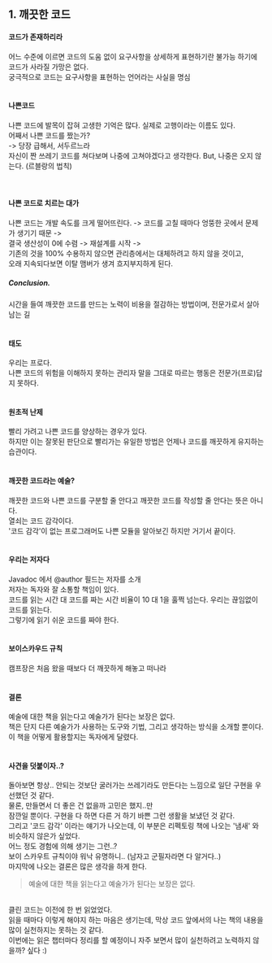 ## 1. 깨끗한 코드

#### 코드가 존재하리라
어느 수준에 이르면 코드의 도움 없이 요구사항을 상세하게 표현하기란 불가능 하기에 코드가 사라질 가망은 없다. <br/>
궁극적으로 코드는 요구사항을 표현하는 언어라는 사실을 명심
<br/><br/>
#### 나쁜코드
나쁜 코드에 발목이 잡혀 고생한 기억은 많다. 실제로 고행이라는 이름도 있다.<br/>
어째서 나쁜 코드를 짰는가?<br/>
-> 당장 급해서, 서두르느라<br/>
자신이 짠 쓰레기 코드를 쳐다보며 나중에 고쳐야겠다고 생각한다. But, 나중은 오지 않는다. (르블랑의 법칙)<br/>
<br/><br/>
#### 나쁜 코드로 치르는 대가
나쁜 코드는 개발 속도를 크게 떨어뜨린다. -> 코드를 고칠 때마다 엉뚱한 곳에서 문제가 생기기 때문 -> <br/>
결국 생산성이 0에 수렴 -> 재설계를 시작 -> <br/>
기존의 것을 100% 수용하지 않으면 관리층에서는 대체하려고 하지 않을 것이고, <br/>
오래 지속되다보면 이탈 맴버가 생겨 흐지부지하게 된다. <br/>
##### Conclusion. <br/>
시간을 들여 깨끗한 코드를 만드는 노력이 비용을 절감하는 방법이며, 전문가로서 살아남는 길
<br/><br/>
#### 태도
우리는 프로다.<br/>
나쁜 코드의 위험을 이해하지 못하는 관리자 말을 그대로 따르는 행동은 전문가(프로)답지 못하다.
<br/><br/>
#### 원초적 난제
빨리 가려고 나쁜 코드를 양상하는 경우가 있다.<br/> 
하지만 이는 잘못된 판단으로 빨리가는 유일한 방법은 언제나 코드를 깨끗하게 유지하는 습관이다.
<br/><br/>
#### 깨끗한 코드라는 예술?
깨끗한 코드와 나쁜 코드를 구분할 줄 안다고 깨끗한 코드를 작성할 줄 안다는 뜻은 아니다.<br/>
열쇠는 코드 감각이다.<br/>
'코드 감각'이 없는 프로그래머도 나쁜 모듈을 알아보긴 하지만 거기서 끝이다.
<br/><br/>
#### 우리는 저자다
Javadoc 에서 @author 필드는 저자를 소개<br/>
저자는 독자와 잘 소통할 책임이 있다.<br/>
코드를 읽는 시간 대 코드를 짜는 시간 비율이 10 대 1을 훌쩍 넘는다. 우리는 끊임없이 코드를 읽는다.<br/>
그렇기에 읽기 쉬운 코드를 짜야 한다.
<br/><br/>
#### 보이스카우드 규칙
캠프장은 처음 왔을 때보다 더 깨끗하게 해놓고 떠나라
<br/><br/>
#### 결론
예술에 대한 책을 읽는다고 예술가가 된다는 보장은 없다.<br/> 
책은 단지 다른 예술가가 사용하는 도구와 기법, 그리고 생각하는 방식을 소개할 뿐이다.<br/>
이 책을 어떻게 활용할지는 독자에게 달렸다.
<br/><br/>

#### 사견을 덧붙이자..?
돌아보면 항상.. 안되는 것보단 굴러가는 쓰레기라도 만든다는 느낌으로 일단 구현을 우선했던 것 같다.<br/>
물론, 만들면서 더 좋은 건 없을까 고민은 했지..만<br/>
잠깐일 뿐이다. 구현을 다 하면 다른 거 하기 바쁜 그런 생활을 보냈던 것 같다.<br/>
그리고 '코드 감각' 이라는 얘기가 나오는데, 이 부분은 리펙토링 책에 나오는 '냄새' 와 비슷하지 않은가 싶었다. <br/>
어느 정도 경험에 의해 생기는 그런..?<br/>
보이 스카우트 규칙이야 워낙 유명하니.. (남자고 군필자라면 다 알거다..)<br/>
마지막에 나오는 결론은 많은 생각을 하게 한다.<br/>
> 예술에 대한 책을 읽는다고 예술가가 된다는 보장은 없다.
<br/>
클린 코드는 이전에 한 번 읽었었다.<br/>
읽을 때마다 이렇게 해야지 하는 마음은 생기는데, 막상 코드 앞에서의 나는 책의 내용을 많이 실천하지는 못하는 것 같다.<br/>
이번에는 읽은 챕터마다 정리를 할 예정이니 자주 보면서 많이 실천하려고 노력하지 않을까? 싶다 :)<br/>
